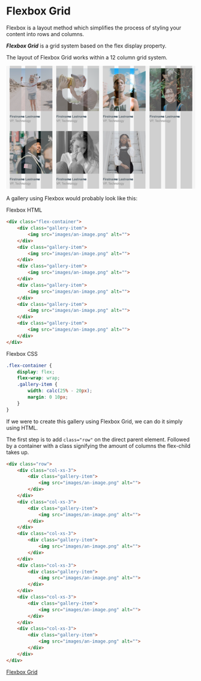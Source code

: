 # Flexbox Grid

Flexbox is a layout method which simplifies the process of styling your content into rows and columns.

___Flexbox Grid___ is a grid system based on the flex display property.

The layout of Flexbox Grid works within a 12 column grid system.

![Gallery image](/images/basic-gallery.png)

A gallery using Flexbox would probably look like this:

Flexbox HTML
```html
<div class="flex-container">
    <div class="gallery-item">
        <img src="images/an-image.png" alt="">
    </div>
    <div class="gallery-item">
        <img src="images/an-image.png" alt="">
    </div>
    <div class="gallery-item">
        <img src="images/an-image.png" alt="">
    </div>
    <div class="gallery-item">
        <img src="images/an-image.png" alt="">
    </div>
    <div class="gallery-item">
        <img src="images/an-image.png" alt="">
    </div>
    <div class="gallery-item">
        <img src="images/an-image.png" alt="">
    </div>
</div>
```

Flexbox CSS
```css
.flex-container {
    display: flex;
    flex-wrap: wrap;
    .gallery-item {
        width: calc(25% - 20px);
        margin: 0 10px;
    }
}
```

If we were to create this gallery using Flexbox Grid, we can do it simply using HTML.

The first step is to add `class="row"` on the direct parent element. Followed by a container with a class signifying the amount of columns the flex-child takes up.


```html
<div class="row">
    <div class="col-xs-3">
        <div class="gallery-item">
            <img src="images/an-image.png" alt="">
        </div>
    </div>
    <div class="col-xs-3">
        <div class="gallery-item">
            <img src="images/an-image.png" alt="">
        </div>
    </div>
    <div class="col-xs-3">
        <div class="gallery-item">
            <img src="images/an-image.png" alt="">
        </div>
    </div>
    <div class="col-xs-3">
        <div class="gallery-item">
            <img src="images/an-image.png" alt="">
        </div>
    </div>
    <div class="col-xs-3">
        <div class="gallery-item">
            <img src="images/an-image.png" alt="">
        </div>
    </div>
    <div class="col-xs-3">
        <div class="gallery-item">
            <img src="images/an-image.png" alt="">
        </div>
    </div>
</div>
```

[Flexbox Grid](https://github.com/kristoferjoseph/flexboxgrid)
